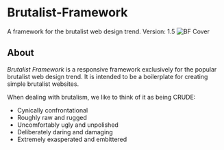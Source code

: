 # Brutalist-Framework
A framework for the brutalist web design trend.
Version: 1.5
![BF Cover](http://www.brutalistframework.com/assets/images/bf-cover.jpg)
## About
_Brutalist Framework_ is a responsive framework exclusively for the popular brutalist web design trend. It is intended to be a boilerplate for creating simple brutalist websites.

When dealing with brutalism, we like to think of it as being CRUDE:
* Cynically confrontational
* Roughly raw and rugged
* Uncomfortably ugly and unpolished
* Deliberately daring and damaging
* Extremely exasperated and embittered